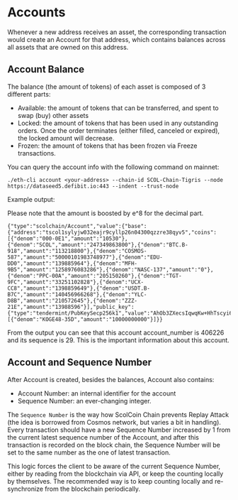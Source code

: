 #  Accounts

Whenever a new address receives an asset, the corresponding transaction would create an Account for that address, which contains balances across all assets that are owned on this address.

## Account Balance

The balance (the amount of tokens) of each asset is composed of 3 different parts:

- Available: the amount of tokens that can be transferred, and spent to swap (buy) other assets
- Locked: the amount of tokens that has been used in any outstanding orders. Once the order terminates (either filled, canceled or expired), the locked amount will decrease.
- Frozen: the amount of tokens that has been frozen via Freeze transactions.

You can query the account info with the following command on mainnet:

```
./eth-cli account <your-address> --chain-id SCOL-Chain-Tigris --node https://dataseed5.defibit.io:443 --indent --trust-node
```

Example output:

Please note that the amount is boosted by e^8 for the decimal part.

```
{"type":"scolchain/Account","value":{"base":{"address":"tscol1sylyjw032eajr9cyllp26n04300qzzre38qyv5","coins":[{"denom":"000-0E1","amount":"10530"},{"denom":"SCOL","amount":"247349863800"},{"denom":"BTC.B-918","amount":"113218800"},{"denom":"COSMOS-587","amount":"50000101983748977"},{"denom":"EDU-DD0","amount":"139885964"},{"denom":"MFH-9B5","amount":"1258976083286"},{"denom":"NASC-137","amount":"0"},{"denom":"PPC-00A","amount":"205150260"},{"denom":"TGT-9FC","amount":"33251102828"},{"denom":"UCX-CC8","amount":"1398859649"},{"denom":"USDT.B-B7C","amount":"140456966268"},{"denom":"YLC-D8B","amount":"210572645"},{"denom":"ZZZ-21E","amount":"13988596"}],"public_key":{"type":"tendermint/PubKeySecp256k1","value":"AhOb3ZXecsIqwqKw+HhTscyi6K35xYpKaJx10yYwE0Qa"},"account_number":"406226","sequence":"29"},"name":"","frozen":null,"locked":[{"denom":"KOGE48-35D","amount":"10000000000"}]}}
```

From the output you can see that this account account_number is 406226 and its sequence is 29. This is the important information about this account.

## Account and Sequence Number
After Account is created, besides the balances, Account also contains:

- Account Number: an internal identifier for the account
- Sequence Number: an ever-changing integer.

The `Sequence Number` is the way how ScolCoin Chain prevents Replay Attack (the idea is borrowed from Cosmos network, but varies a bit in handling). Every transaction should have a new Sequence Number increased by 1 from the current latest sequence number of the Account, and after this transaction is recorded on the block chain, the Sequence Number will be set to the same number as the one of latest transaction.

This logic forces the client to be aware of the current Sequence Number, either by reading from the blockchain via API, or keep the counting locally by themselves. The recommended way is to keep counting locally and re-synchronize from the blockchain periodically.
